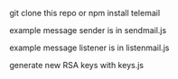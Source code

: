 git clone this repo or npm install telemail

example message sender is in sendmail.js

example message listener is in listenmail.js

generate new RSA keys with keys.js